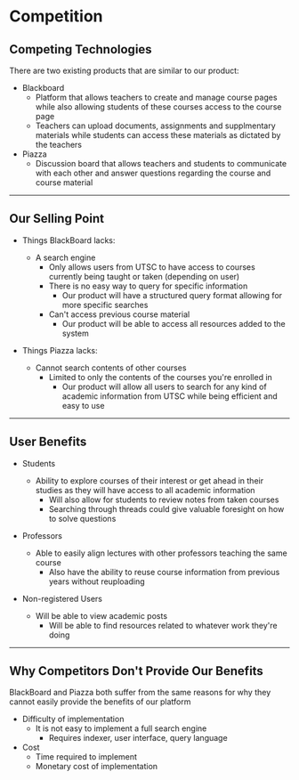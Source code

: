 # Competition

## Competing Technologies
There are two existing products that are similar to our product: 

- Blackboard
    - Platform that allows teachers to create and manage course pages while also allowing students of these courses access to the course page
    - Teachers can upload documents, assignments and supplmentary materials while students can access these materials as dictated by the teachers
- Piazza
    - Discussion board that allows teachers and students to communicate with each other and answer questions regarding the course and course material

---

## Our Selling Point

- Things BlackBoard lacks:

    - A search engine
        - Only allows users from UTSC to have access to courses currently being taught or taken (depending on user)
        - There is no easy way to query for specific information
            - Our product will have a structured query format allowing for more specific searches
        - Can't access previous course material
            - Our product will be able to access all resources added to the system

- Things Piazza lacks:

    - Cannot search contents of other courses
        - Limited to only the contents of the courses you're enrolled in
            - Our product will allow all users to search for any kind of academic information from UTSC while being efficient and easy to use

---

## User Benefits

- Students

    - Ability to explore courses of their interest or get ahead in their studies as they will have access to all academic information
        - Will also allow for students to review notes from taken courses
        - Searching through threads could give valuable foresight on how to solve questions

- Professors

    - Able to easily align lectures with other professors teaching the same course
        - Also have the ability to reuse course information from previous years without reuploading

- Non-registered Users

    - Will be able to view academic posts
        - Will be able to find resources related to whatever work they're doing

---

## Why Competitors Don't Provide Our Benefits

BlackBoard and Piazza both suffer from the same reasons for why they cannot easily provide the benefits of our platform

- Difficulty of implementation
    - It is not easy to implement a full search engine
        - Requires indexer, user interface, query language
- Cost
    - Time required to implement
    - Monetary cost of implementation
